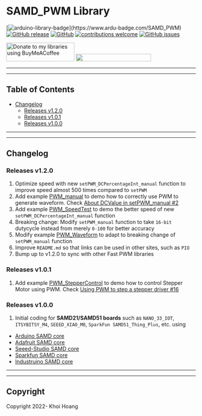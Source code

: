 # SAMD_PWM Library

[![arduino-library-badge](https://www.ardu-badge.com/badge/SAMD_PWM.svg?)](https://www.ardu-badge.com/SAMD_PWM)
[![GitHub release](https://img.shields.io/github/release/khoih-prog/SAMD_PWM.svg)](https://github.com/khoih-prog/SAMD_PWM/releases)
[![GitHub](https://img.shields.io/github/license/mashape/apistatus.svg)](https://github.com/khoih-prog/SAMD_PWM/blob/main/LICENSE)
[![contributions welcome](https://img.shields.io/badge/contributions-welcome-brightgreen.svg?style=flat)](#Contributing)
[![GitHub issues](https://img.shields.io/github/issues/khoih-prog/SAMD_PWM.svg)](http://github.com/khoih-prog/SAMD_PWM/issues)


<a href="https://www.buymeacoffee.com/khoihprog6" title="Donate to my libraries using BuyMeACoffee"><img src="https://cdn.buymeacoffee.com/buttons/v2/default-yellow.png" alt="Donate to my libraries using BuyMeACoffee" style="height: 50px !important;width: 181px !important;" ></a>
<a href="https://www.buymeacoffee.com/khoihprog6" title="Donate to my libraries using BuyMeACoffee"><img src="https://img.shields.io/badge/buy%20me%20a%20coffee-donate-orange.svg?logo=buy-me-a-coffee&logoColor=FFDD00" style="height: 20px !important;width: 200px !important;" ></a>


---
---

## Table of Contents

* [Changelog](#changelog)
  * [Releases v1.2.0](#Releases-v120)
  * [Releases v1.0.1](#Releases-v101)
  * [Releases v1.0.0](#releases-v100)

---
---

## Changelog

### Releases v1.2.0

1. Optimize speed with new `setPWM_DCPercentageInt_manual` function to improve speed almost 500 times compared to `setPWM`
2. Add example [PWM_manual](https://github.com/khoih-prog/SAMD_PWM/tree/main/examples/PWM_manual) to demo how to correctly use PWM to generate waveform. Check [About DCValue in setPWM_manual #2](https://github.com/khoih-prog/AVR_PWM/discussions/2)
3. Add example [PWM_SpeedTest](https://github.com/khoih-prog/SAMD_PWM/tree/main/examples/PWM_SpeedTest) to demo the better speed of new `setPWM_DCPercentageInt_manual` function
4. Breaking change: Modify `setPWM_manual` function to take `16-bit` dutycycle instead from merely `0-100` for better accuracy
5. Modify example [PWM_Waveform](https://github.com/khoih-prog/SAMD_PWM/tree/main/examples/PWM_Waveform) to adapt to breaking change of `setPWM_manual` function
6. Improve `README.md` so that links can be used in other sites, such as `PIO`
7. Bump up to v1.2.0 to sync with other Fast PWM libraries


### Releases v1.0.1

1. Add example [PWM_StepperControl](https://github.com/khoih-prog/SAMD_PWM/tree/main/examples/PWM_StepperControl) to demo how to control Stepper Motor using PWM. Check [Using PWM to step a stepper driver #16](https://github.com/khoih-prog/RP2040_PWM/issues/16)

### Releases v1.0.0

1. Initial coding for **SAMD21/SAMD51 boards** such as `NANO_33_IOT`, `ITSYBITSY_M4`, `SEEED_XIAO_M0`, `SparkFun SAMD51_Thing_Plus`, etc. using
- [Arduino SAMD core](https://github.com/arduino/ArduinoCore-samd)
- [Adafruit SAMD core](https://github.com/adafruit/ArduinoCore-samd)
- [Seeed-Studio SAMD core](https://github.com/Seeed-Studio/ArduinoCore-samd)
- [Sparkfun SAMD core](https://github.com/sparkfun/Arduino_Boards)
- [Industruino SAMD core](https://github.com/Industruino/IndustruinoSAMD)



---
---

## Copyright

Copyright 2022- Khoi Hoang


